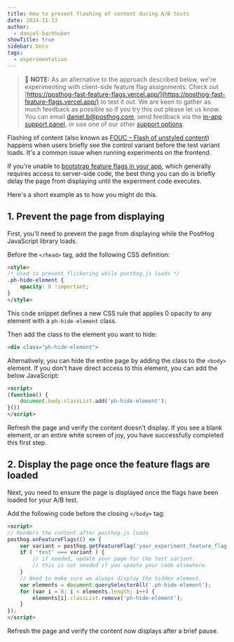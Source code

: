 ```yaml
---
title: How to prevent flashing of content during A/B tests
date: 2024-11-13
author:
  - daniel-bachhuber
showTitle: true
sidebar: Docs
tags:
  - experimentation
---
```


> 🚧 **NOTE:** As an alternative to the approach described below, we're experimenting with client-side feature flag assignments. Check out [https://posthog-fast-feature-flags.vercel.app/](https://posthog-fast-feature-flags.vercel.app/) to test it out. We are keen to gather as much feedback as possible so if you try this out please let us know. You can email [daniel.b@posthog.com](mailto:daniel.@posthog.com), send feedback via the [in-app support panel](https://us.posthog.com#panel=support%3Afeedback%3Aexperiments%3Alow), or use one of our other [support options](/docs/support-options).

Flashing of content (also known as [FOUC – Flash of unstyled content](https://en.wikipedia.org/wiki/Flash_of_unstyled_content)) happens when users briefly see the control variant before the test variant loads. It's a common issue when running experiments on the frontend.

If you're unable to [bootstrap feature flags in your app](/docs/feature-flags/bootstrapping), which generally requires access to server-side code, the best thing you can do is briefly delay the page from displaying until the experiment code executes.

Here's a short example as to how you might do this.

## 1. Prevent the page from displaying

First, you'll need to prevent the page from displaying while the PostHog JavaScript library loads.

Before the `</head>` tag, add the following CSS definition:

```html
<style>
/* Used to prevent flickering while posthog.js loads */
.ph-hide-element {
    opacity: 0 !important;
}
</style>
```

This code snippet defines a new CSS rule that applies 0 opacity to any element with a `ph-hide-element` class.

Then add the class to the element you want to hide:
```html
<div class="ph-hide-element">
```

Alternatively, you can hide the entire page by adding the class to the `<body>` element. If you don't have direct access to this element, you can add the below JavaScript:
```html
<script>
(function() {
    document.body.classList.add('ph-hide-element');
}())
</script>
```

Refresh the page and verify the content doesn't display. If you see a blank element, or an entire white screen of joy, you have successfully completed this first step.

## 2. Display the page once the feature flags are loaded

Next, you need to ensure the page is displayed once the flags have been loaded for your A/B test.

Add the following code before the closing `</body>` tag:

```html
<script>
// Renders the content after posthog.js loads
posthog.onFeatureFlags(() => {
    var variant = posthog.getFeatureFlag('your_experiment_feature_flag')
    if ( 'test' === variant ) {
        // if needed, update your page for the test variant. 
        // this is not needed if you update your code elsewhere.
    }
    // Need to make sure we always display the hidden element.
    var elements = document.querySelectorAll('.ph-hide-element');
    for (var i = 0; i < elements.length; i++) {
        elements[i].classList.remove('ph-hide-element');
    }
});
</script>
```

Refresh the page and verify the content now displays after a brief pause.